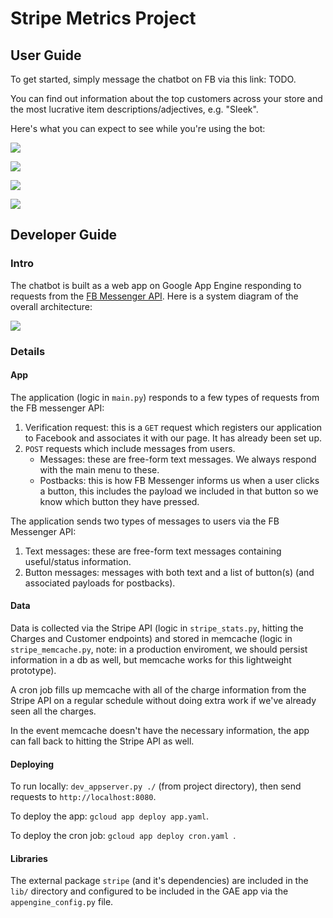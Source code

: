# Stripe Metrics Project

## User Guide

To get started, simply message the chatbot on FB via this link: TODO.

You can find out information about the top customers across your store and the most lucrative item descriptions/adjectives, e.g. "Sleek".

Here's what you can expect to see while you're using the bot:

![](screenshots/screenshot1.png)

![](screenshots/screenshot2.png)

![](screenshots/screenshot3.png)

![](screenshots/screenshot4.png)


## Developer Guide

### Intro

The chatbot is built as a web app on Google App Engine responding to requests from the [FB Messenger API](https://messengerdevelopers.com/resources/platform-overview). Here is a system diagram of the overall architecture:

![](diagram.jpg)

### Details

#### App

The application (logic in `main.py`) responds to a few types of requests from the FB messenger API:

1. Verification request: this is a `GET` request which registers our application to Facebook and associates it with our page. It has already been set up.
1. `POST` requests which include messages from users.
    * Messages: these are free-form text messages. We always respond with the main menu to these.
    * Postbacks: this is how FB Messenger informs us when a user clicks a button, this includes the payload we included in that button so we know which button they have pressed.

The application sends two types of messages to users via the FB Messenger API:

1. Text messages: these are free-form text messages containing useful/status information.
1. Button messages: messages with both text and a list of button(s) (and associated payloads for postbacks).

#### Data

Data is collected via the Stripe API (logic in `stripe_stats.py`, hitting the Charges and Customer endpoints) and stored in memcache (logic in `stripe_memcache.py`, note: in a production enviroment, we should persist information in a db as well, but memcache works for this lightweight prototype).

A cron job fills up memcache with all of the charge information from the Stripe API on a regular schedule without doing extra work if we've already seen all the charges.

In the event memcache doesn't have the necessary information, the app can fall back to hitting the Stripe API as well.

#### Deploying

To run locally: `dev_appserver.py ./` (from project directory), then send requests to `http://localhost:8080`.

To deploy the app: `gcloud app deploy app.yaml`.

To deploy the cron job: `gcloud app deploy cron.yaml `.

#### Libraries

The external package `stripe` (and it's dependencies) are included in the `lib/` directory and configured to be included in the GAE app via the `appengine_config.py` file.
